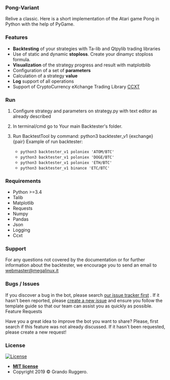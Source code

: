 ### Pong-Variant
Relive a classic. Here is a short implementation of the Atari game Pong in Python with the help of PyGame.

### Features ###

* **Backtesting** of your strategies with Ta-lib and Qtpylib trading libraries
* Use of static and dynamic **stoploss**. Create your dinamyc stoploss formula.
* **Visualization** of the strategy progress and result with matplotblib
* Configuration of a set of **parameters**
* Calculation of a strategy **value**
* **Log** support of all operations
* Support of CryptoCurrency eXchange Trading Library [CCXT](https://github.com/ccxt/ccxt)

### Run ###

1. Configure strategy and parameters on strategy.py with text editor as already described
2. In terminal/cmd go to Your main Backtester's folder.
3. Run BacktestTool by command: python3 backtester_v1 {exchange} {pair}
    Example of run backtester:

    * `python3 backtester_v1 poloniex 'ATOM/BTC'`
    * `python3 backtester_v1 poloniex 'DOGE/BTC'`
    * `python3 backtester_v1 poloniex 'ETH/BTC'` 
    * `python3 backtester_v1 binance 'ETC/BTC'` 


### Requirements ###

* Python >=3.4
* Talib
* Matplotlib
* Requests
* Numpy
* Pandas
* Json
* Logging
* Ccxt

### Support ###

For any questions not covered by the documentation or for further information about the backtester, we encourage you to send an email to webmaster@megalinux.it

### Bugs / Issues ###

If you discover a bug in the bot, please search [our issue tracker first](https://github.com/Megalinux/Crypto_1_Backtester/issues?q=is%3Aissue) . If it hasn't been reported, please [create a new issue](https://github.com/Megalinux/Crypto_1_Backtester/issues/new) and ensure you follow the template guide so that our team can assist you as quickly as possible.
Feature Requests

Have you a great idea to improve the bot you want to share? Please, first search if this feature was not already discussed. If it hasn't been requested, please create a new request!

### License

[![License](http://img.shields.io/:license-mit-blue.svg?style=flat-square)](http://badges.mit-license.org)

- **[MIT license](http://opensource.org/licenses/mit-license.php)**
- Copyright 2019 © Grando Ruggero.
